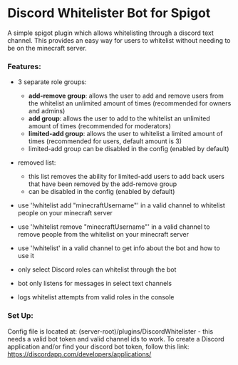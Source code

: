 # Discord Whitelister Bot for Spigot

A simple spigot plugin which allows whitelisting through a discord text channel. This provides an easy way for users to whitelist without needing to be on the minecraft server.

### Features:

- 3 separate role groups:
	- **add-remove group**: allows the user to add and remove users from the whitelist an unlimited amount of times (recommended for owners and admins)
	- **add group**: allows the user to add to the whitelist an unlimited amount of times (recommended for moderators)
	- **limited-add group**: allows the user to whitelist a limited amount of times (recommended for users, default amount is 3)
	- limited-add group can be disabled in the config (enabled by default)
	
- removed list:
	- this list removes the ability for limited-add users to add back users that have been removed by the add-remove group
	- can be disabled in the config (enabled by default)

- use '!whitelist add "minecraftUsername"' in a valid channel to whitelist people on your minecraft server
- use '!whitelist remove "minecraftUsername"' in a valid channel to remove people from the whitelist on your minecraft server
- use '!whitelist' in a valid channel to get info about the bot and how to use it

- only select Discord roles can whitelist through the bot
- bot only listens for messages in select text channels
- logs whitelist attempts from valid roles in the console

### Set Up:

Config file is located at: (server-root)/plugins/DiscordWhitelister - this needs a valid bot token and valid channel ids to work.
To create a Discord application and/or find your discord bot token, follow this link: <https://discordapp.com/developers/applications/>

